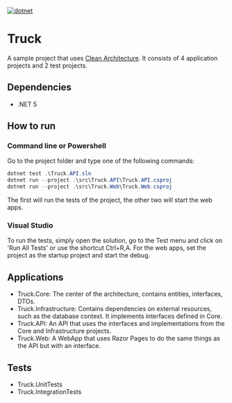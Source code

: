 [![dotnet](https://github.com/jimmytsoares/Truck/actions/workflows/dotnet.yml/badge.svg)](https://github.com/jimmytsoares/Truck/actions)

# Truck
A sample project that uses [Clean Architecture](https://8thlight.com/blog/uncle-bob/2012/08/13/the-clean-architecture.html). It consists of 4 application projects and 2 test projects.

## Dependencies
- .NET 5

## How to run
### Command line or Powershell
Go to the project folder and type one of the following commands:
```powershell
dotnet test .\Truck.API.sln
dotnet run --project .\src\Truck.API\Truck.API.csproj
dotnet run --project .\src\Truck.Web\Truck.Web.csproj
```
The first will run the tests of the project, the other two will start the web apps.

### Visual Studio
To run the tests, simply open the solution, go to the Test menu and click on 'Run All Tests' or use the shortcut Ctrl+R,A. For the web apps, set the project as the startup project and start the debug.

## Applications
- Truck.Core:  The center of the architecture, contains entities, interfaces, DTOs.
- Truck.Infrastructure: Contains dependencies on external resources, such as the database context. It implements interfaces defined in Core.
- Truck.API: An API that uses the interfaces and implementations from the Core and Infrastructure projects.
- Truck.Web: A WebApp that uses Razor Pages to do the same things as the API but with an interface.

## Tests
- Truck.UnitTests
- Truck.IntegrationTests
